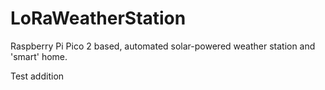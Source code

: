# LoRaWeatherStation
Raspberry Pi Pico 2 based, automated solar-powered weather station and 'smart' home.

Test addition

